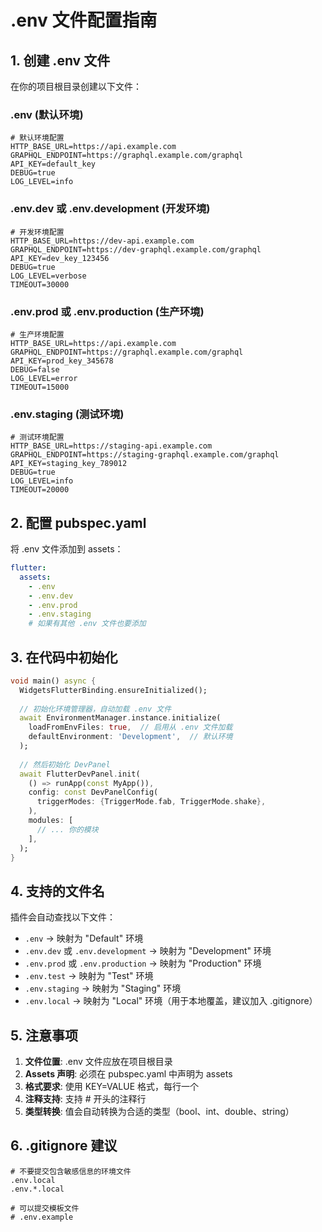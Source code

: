 # .env 文件配置指南

## 1. 创建 .env 文件

在你的项目根目录创建以下文件：

### .env (默认环境)
```env
# 默认环境配置
HTTP_BASE_URL=https://api.example.com
GRAPHQL_ENDPOINT=https://graphql.example.com/graphql
API_KEY=default_key
DEBUG=true
LOG_LEVEL=info
```

### .env.dev 或 .env.development (开发环境)
```env
# 开发环境配置
HTTP_BASE_URL=https://dev-api.example.com
GRAPHQL_ENDPOINT=https://dev-graphql.example.com/graphql
API_KEY=dev_key_123456
DEBUG=true
LOG_LEVEL=verbose
TIMEOUT=30000
```

### .env.prod 或 .env.production (生产环境)
```env
# 生产环境配置
HTTP_BASE_URL=https://api.example.com
GRAPHQL_ENDPOINT=https://graphql.example.com/graphql
API_KEY=prod_key_345678
DEBUG=false
LOG_LEVEL=error
TIMEOUT=15000
```

### .env.staging (测试环境)
```env
# 测试环境配置
HTTP_BASE_URL=https://staging-api.example.com
GRAPHQL_ENDPOINT=https://staging-graphql.example.com/graphql
API_KEY=staging_key_789012
DEBUG=true
LOG_LEVEL=info
TIMEOUT=20000
```

## 2. 配置 pubspec.yaml

将 .env 文件添加到 assets：

```yaml
flutter:
  assets:
    - .env
    - .env.dev
    - .env.prod
    - .env.staging
    # 如果有其他 .env 文件也要添加
```

## 3. 在代码中初始化

```dart
void main() async {
  WidgetsFlutterBinding.ensureInitialized();
  
  // 初始化环境管理器，自动加载 .env 文件
  await EnvironmentManager.instance.initialize(
    loadFromEnvFiles: true,  // 启用从 .env 文件加载
    defaultEnvironment: 'Development',  // 默认环境
  );
  
  // 然后初始化 DevPanel
  await FlutterDevPanel.init(
    () => runApp(const MyApp()),
    config: const DevPanelConfig(
      triggerModes: {TriggerMode.fab, TriggerMode.shake},
    ),
    modules: [
      // ... 你的模块
    ],
  );
}
```

## 4. 支持的文件名

插件会自动查找以下文件：
- `.env` -> 映射为 "Default" 环境
- `.env.dev` 或 `.env.development` -> 映射为 "Development" 环境
- `.env.prod` 或 `.env.production` -> 映射为 "Production" 环境
- `.env.test` -> 映射为 "Test" 环境
- `.env.staging` -> 映射为 "Staging" 环境
- `.env.local` -> 映射为 "Local" 环境（用于本地覆盖，建议加入 .gitignore）

## 5. 注意事项

1. **文件位置**: .env 文件应放在项目根目录
2. **Assets 声明**: 必须在 pubspec.yaml 中声明为 assets
3. **格式要求**: 使用 KEY=VALUE 格式，每行一个
4. **注释支持**: 支持 # 开头的注释行
5. **类型转换**: 值会自动转换为合适的类型（bool、int、double、string）

## 6. .gitignore 建议

```gitignore
# 不要提交包含敏感信息的环境文件
.env.local
.env.*.local

# 可以提交模板文件
# .env.example
```